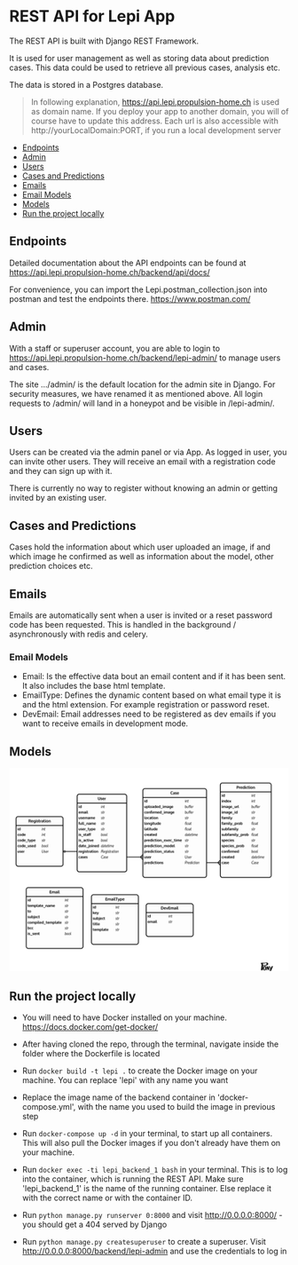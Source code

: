 # REST API for Lepi App
The REST API is built with Django REST Framework. 

It is used for user management as well as storing data about prediction cases. This data could be used to retrieve all previous
cases, analysis etc. 

The data is stored in a Postgres database.

> In following explanation, https://api.lepi.propulsion-home.ch is used as domain name. If you deploy your app to another domain, you will of course have to update this address.
> Each url is also accessible with http://yourLocalDomain:PORT, if you run a local development server

- [Endpoints](#endpoints)
- [Admin](#admin)
- [Users](#users)
- [Cases and Predictions](#cases-and-predictions)
- [Emails](#emails)
- [Email Models](#email-models)
- [Models](#models)
- [Run the project locally](#run-the-project-locally)

## Endpoints

Detailed documentation about the API endpoints can be found at https://api.lepi.propulsion-home.ch/backend/api/docs/

For convenience, you can import the Lepi.postman_collection.json into postman and test the endpoints there. https://www.postman.com/

## Admin

With a staff or superuser account, you are able to login to https://api.lepi.propulsion-home.ch/backend/lepi-admin/ to
manage users and cases.

The site .../admin/ is the default location for the admin site in Django. For security measures, we have renamed it as 
mentioned above. All login requests to /admin/ will land in a honeypot and be visible in /lepi-admin/.

## Users

Users can be created via the admin panel or via App. As logged in user, you can invite other users. They will receive an
email with a registration code and they can sign up with it.

There is currently no way to register without knowing an admin or getting invited by an existing user.

## Cases and Predictions

Cases hold the information about which user uploaded an image, if and which image he confirmed as well as information about
the model, other prediction choices etc.

## Emails

Emails are automatically sent when a user is invited or a reset password code has been requested. This is handled in the 
background / asynchronously with redis and celery.

### Email Models

- Email: Is the effective data bout an email content and if it has been sent. It also includes the base html template.
- EmailType: Defines the dynamic content based on what email type it is and the html extension. For example registration or password reset.
- DevEmail: Email addresses need to be registered as dev emails if you want to receive emails in development mode.

## Models
![](models.png)

## Run the project locally

- You will need to have Docker installed on your machine. https://docs.docker.com/get-docker/

- After having cloned the repo, through the terminal, navigate inside the folder where the Dockerfile is located
- Run `docker build -t lepi .` to create the Docker image on your machine. You can replace 'lepi' with any name you want
- Replace the image name of the backend container in 'docker-compose.yml', with the name you used to build the image in previous step

- Run `docker-compose up -d` in your terminal, to start up all containers. This will also pull the Docker images if you don't already have them on your machine.
- Run `docker exec -ti lepi_backend_1 bash` in your terminal. This is to log into the container, which is running the REST API. Make sure 'lepi_backend_1' is the name of the running container. Else replace it with the correct name or with the container ID.
- Run `python manage.py runserver 0:8000` and visit http://0.0.0.0:8000/ - you should get a 404 served by Django
- Run `python manage.py createsuperuser` to create a superuser. Visit http://0.0.0.0:8000/backend/lepi-admin and use the credentials to log in
